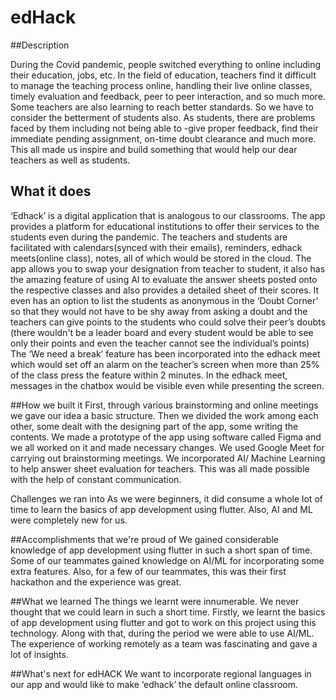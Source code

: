 # edHack


##Description

During the Covid pandemic, people switched everything to online including their education, jobs, etc. In the field of education, teachers find it difficult to manage the teaching process online, handling their live online classes, timely evaluation and feedback, peer to peer interaction, and so much more. Some teachers are also learning to reach better standards. So we have to consider the betterment of students also. As students, there are problems faced by them including not being able to -give proper feedback, find their immediate pending assignment, on-time doubt clearance and much more. This all made us inspire and build something that would help our dear teachers as well as students.


## What it does
‘Edhack’ is a digital application that is analogous to our classrooms. The app provides a platform for educational institutions to offer their services to the students even during the pandemic.
The teachers and students are facilitated with calendars(synced with their emails), reminders, edhack meets(online class), notes, all of which would be stored in the cloud. The app allows you to swap your designation from teacher to student, it also has the amazing feature of using AI to evaluate the answer sheets posted onto the respective classes and also provides a detailed sheet of their scores. It even has an option to list the students as anonymous in the ‘Doubt Corner’ so that they would not have to be shy away from asking a doubt and the teachers can give points to the students who could solve their peer’s doubts (there wouldn't be a leader board and every student would be able to see only their points and even the teacher cannot see the individual’s points) The ‘We need a break’ feature has been incorporated into the edhack meet which would set off an alarm on the teacher’s screen when more than 25% of the class press the feature within 2 minutes. In the edhack meet, messages in the chatbox would be visible even while presenting the screen.




##How we built it
First, through various brainstorming and online meetings we gave our idea a basic structure. Then we divided the work among each other, some dealt with the designing part of the app, some writing the contents. We made a prototype of the app using software called Figma and we all worked on it and made necessary changes. We used Google Meet for carrying out brainstorming meetings. We incorporated AI/ Machine Learning to help answer sheet evaluation for teachers. This was all made possible with the help of constant communication.

Challenges we ran into
As we were beginners, it did consume a whole lot of time to learn the basics of app development using flutter. Also, AI and ML were completely new for us. 

##Accomplishments that we're proud of
We gained considerable knowledge of app development using flutter in such a short span of time. Some of our teammates gained knowledge on AI/ML for incorporating some extra features. Also, for a few of our teammates, this was their first hackathon and the experience was great. 

##What we learned
The things we learnt were innumerable. We never thought that we could learn in such a short time. Firstly, we learnt the basics of app development using flutter and got to work on this project using this technology. Along with that, during the period we were able to use AI/ML. The experience of working remotely as a team was fascinating and gave a lot of insights.

##What's next for edHACK
We want to incorporate regional languages in our app and would like to make ‘edhack’ the default online classroom.
